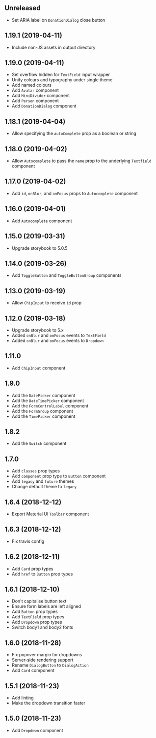 ## Unreleased

* Set ARIA label on `DonationDialog` close button

## 1.19.1 (2019-04-11)

* Include non-JS assets in output directory

## 1.19.0 (2019-04-11)

* Set overflow hidden for `TextField` input wrapper
* Unify colours and typography under single theme
* Add named colours
* Add `Avatar` component
* Add `MiniDivider` component
* Add `Person` component
* Add `DonationDialog` component

## 1.18.1 (2019-04-04)

* Allow specifying the `autoComplete` prop as a boolean or string

## 1.18.0 (2019-04-02)

* Allow `Autocomplete` to pass the `name` prop to the underlying `Textfield` component

## 1.17.0 (2019-04-02)

* Add `id`, `onBlur`, and `onFocus` props to `Autocomplete` component

## 1.16.0 (2019-04-01)

* Add `Autocomplete` component

## 1.15.0 (2019-03-31)

* Upgrade storybook to 5.0.5

## 1.14.0 (2019-03-26)

* Add `ToggleButton` and `ToggleButtonGroup` components

## 1.13.0 (2019-03-19)

* Allow `ChipInput` to receive `id` prop

## 1.12.0 (2019-03-18)

* Upgrade storybook to 5.x
* Added `onBlur` and `onFocus` events to `TextField`
* Added `onBlur` and `onFocus` events to `Dropdown`

## 1.11.0

* Add `ChipInput` component

## 1.9.0

* Add the `DatePicker` component
* Add the `DateTimePicker` component
* Add the `FormControlLabel` component
* Add the `FormGroup` component
* Add the `TimePicker` component

## 1.8.2

* Add the `Switch` component

## 1.7.0

* Add `classes` prop types
* Add `component` prop type to `Button` component
* Add `legacy` and `future` themes
* Change default theme to `legacy`

## 1.6.4 (2018-12-12)

* Export Material UI `Toolbar` component

## 1.6.3 (2018-12-12)

* Fix travis config

## 1.6.2 (2018-12-11)

* Add `Card` prop types
* Add `href` to `Button` prop types

## 1.6.1 (2018-12-10)

* Don't capitalise button text
* Ensure form labels are left aligned
* Add `Button` prop types
* Add `TextField` prop types
* Add `Dropdown` prop types
* Switch body1 and body2 fonts

## 1.6.0 (2018-11-28)

* Fix popover margin for dropdowns
* Server-side rendering support
* Rename `DialogButton` to `DialogAction`
* Add `Card` component

## 1.5.1 (2018-11-23)

* Add linting
* Make the dropdown transition faster

## 1.5.0 (2018-11-23)

* Add `Dropdown` component
